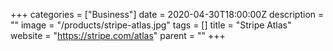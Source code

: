 +++
categories = ["Business"]
date = 2020-04-30T18:00:00Z
description = ""
image = "/products/stripe-atlas.jpg"
tags = []
title = "Stripe Atlas"
website = "https://stripe.com/atlas"
parent = ""
+++
